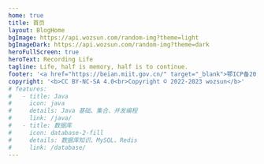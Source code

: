 ```yaml
---
home: true
title: 首页
layout: BlogHome
bgImage: https://api.wozsun.com/random-img?theme=light
bgImageDark: https://api.wozsun.com/random-img?theme=dark
heroFullScreen: true
heroText: Recording Life
tagline: Life, half is memory, half is to continue.
footer: '<a href="https://beian.miit.gov.cn/" target="_blank">鄂ICP备2022020520号-1</a><br><b>Powered By</b> <a href="https://theme-hope.vuejs.press" target="_blank">Vuepress Theme Hope</a>'
copyright: '<b>CC BY-NC-SA 4.0<br>Copyright © 2022-2023 wozsun</b>'
# features:
#   - title: Java
#     icon: java
#     details: Java 基础、集合、并发编程
#     link: /java/
#   - title: 数据库
#     icon: database-2-fill
#     details: 数据库知识、MySQL、Redis
#     link: /database/
---
```

